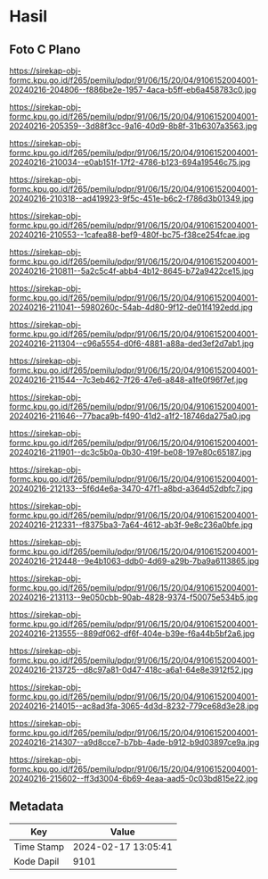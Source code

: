 # Hasil

## Foto C Plano

https://sirekap-obj-formc.kpu.go.id/f265/pemilu/pdpr/91/06/15/20/04/9106152004001-20240216-204806--f886be2e-1957-4aca-b5ff-eb6a458783c0.jpg

https://sirekap-obj-formc.kpu.go.id/f265/pemilu/pdpr/91/06/15/20/04/9106152004001-20240216-205359--3d88f3cc-9a16-40d9-8b8f-31b6307a3563.jpg

https://sirekap-obj-formc.kpu.go.id/f265/pemilu/pdpr/91/06/15/20/04/9106152004001-20240216-210034--e0ab151f-17f2-4786-b123-694a19546c75.jpg

https://sirekap-obj-formc.kpu.go.id/f265/pemilu/pdpr/91/06/15/20/04/9106152004001-20240216-210318--ad419923-9f5c-451e-b6c2-f786d3b01349.jpg

https://sirekap-obj-formc.kpu.go.id/f265/pemilu/pdpr/91/06/15/20/04/9106152004001-20240216-210553--1cafea88-bef9-480f-bc75-f38ce254fcae.jpg

https://sirekap-obj-formc.kpu.go.id/f265/pemilu/pdpr/91/06/15/20/04/9106152004001-20240216-210811--5a2c5c4f-abb4-4b12-8645-b72a9422ce15.jpg

https://sirekap-obj-formc.kpu.go.id/f265/pemilu/pdpr/91/06/15/20/04/9106152004001-20240216-211041--5980260c-54ab-4d80-9f12-de01f4192edd.jpg

https://sirekap-obj-formc.kpu.go.id/f265/pemilu/pdpr/91/06/15/20/04/9106152004001-20240216-211304--c96a5554-d0f6-4881-a88a-ded3ef2d7ab1.jpg

https://sirekap-obj-formc.kpu.go.id/f265/pemilu/pdpr/91/06/15/20/04/9106152004001-20240216-211544--7c3eb462-7f26-47e6-a848-a1fe0f96f7ef.jpg

https://sirekap-obj-formc.kpu.go.id/f265/pemilu/pdpr/91/06/15/20/04/9106152004001-20240216-211646--77baca9b-f490-41d2-a1f2-18746da275a0.jpg

https://sirekap-obj-formc.kpu.go.id/f265/pemilu/pdpr/91/06/15/20/04/9106152004001-20240216-211901--dc3c5b0a-0b30-419f-be08-197e80c65187.jpg

https://sirekap-obj-formc.kpu.go.id/f265/pemilu/pdpr/91/06/15/20/04/9106152004001-20240216-212133--5f6d4e6a-3470-47f1-a8bd-a364d52dbfc7.jpg

https://sirekap-obj-formc.kpu.go.id/f265/pemilu/pdpr/91/06/15/20/04/9106152004001-20240216-212331--f8375ba3-7a64-4612-ab3f-9e8c236a0bfe.jpg

https://sirekap-obj-formc.kpu.go.id/f265/pemilu/pdpr/91/06/15/20/04/9106152004001-20240216-212448--9e4b1063-ddb0-4d69-a29b-7ba9a6113865.jpg

https://sirekap-obj-formc.kpu.go.id/f265/pemilu/pdpr/91/06/15/20/04/9106152004001-20240216-213113--9e050cbb-90ab-4828-9374-f50075e534b5.jpg

https://sirekap-obj-formc.kpu.go.id/f265/pemilu/pdpr/91/06/15/20/04/9106152004001-20240216-213555--889df062-df6f-404e-b39e-f6a44b5bf2a6.jpg

https://sirekap-obj-formc.kpu.go.id/f265/pemilu/pdpr/91/06/15/20/04/9106152004001-20240216-213725--d8c97a81-0d47-418c-a6a1-64e8e3912f52.jpg

https://sirekap-obj-formc.kpu.go.id/f265/pemilu/pdpr/91/06/15/20/04/9106152004001-20240216-214015--ac8ad3fa-3065-4d3d-8232-779ce68d3e28.jpg

https://sirekap-obj-formc.kpu.go.id/f265/pemilu/pdpr/91/06/15/20/04/9106152004001-20240216-214307--a9d8cce7-b7bb-4ade-b912-b9d03897ce9a.jpg

https://sirekap-obj-formc.kpu.go.id/f265/pemilu/pdpr/91/06/15/20/04/9106152004001-20240216-215602--ff3d3004-6b69-4eaa-aad5-0c03bd815e22.jpg


## Metadata

| Key        | Value               |
| ---------- | ------------------- |
| Time Stamp | 2024-02-17 13:05:41 |
| Kode Dapil | 9101                |



